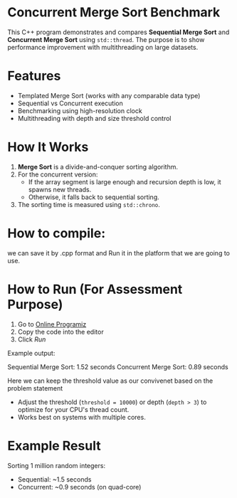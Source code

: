 # Concurrent Merge Sort Benchmark

This C++ program demonstrates and compares **Sequential Merge Sort** and **Concurrent Merge Sort** using `std::thread`. The purpose is to show performance improvement with multithreading on large datasets.



# Features

- Templated Merge Sort (works with any comparable data type)
- Sequential vs Concurrent execution
- Benchmarking using high-resolution clock
- Multithreading with depth and size threshold control


# How It Works

1. **Merge Sort** is a divide-and-conquer sorting algorithm.
2. For the concurrent version:
   - If the array segment is large enough and recursion depth is low, it spawns new threads.
   - Otherwise, it falls back to sequential sorting.
3. The sorting time is measured using `std::chrono`.




# How to compile:
we can save it by 
   .cpp format
and Run it in the platform that we are going to use.

# How to Run (For Assessment Purpose)

1. Go to [Online Programiz](https://www.programiz.com/cpp-programming/online-compiler/)
2. Copy the code into the editor
3. Click *Run*


Example output:

 Sequential Merge Sort: 1.52 seconds
Concurrent Merge Sort: 0.89 seconds




Here we can keep the threshold value as our convivenet based on the problem statement

- Adjust the threshold (`threshold = 10000`) or depth (`depth > 3`) to optimize for your CPU's thread count.
- Works best on systems with multiple cores.




# Example Result

Sorting 1 million random integers:
- Sequential: ~1.5 seconds
- Concurrent: ~0.9 seconds (on quad-core)


